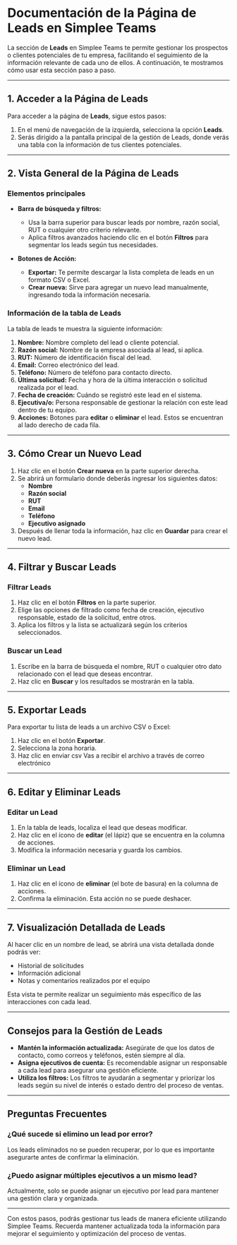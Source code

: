 # Documentación de la Página de Leads en Simplee Teams

La sección de **Leads** en Simplee Teams te permite gestionar los prospectos o clientes potenciales de tu empresa, facilitando el seguimiento de la información relevante de cada uno de ellos. A continuación, te mostramos cómo usar esta sección paso a paso.

---

## 1. **Acceder a la Página de Leads**

Para acceder a la página de **Leads**, sigue estos pasos:

1. En el menú de navegación de la izquierda, selecciona la opción **Leads**.
2. Serás dirigido a la pantalla principal de la gestión de Leads, donde verás una tabla con la información de tus clientes potenciales.

---

## 2. **Vista General de la Página de Leads**

### Elementos principales

- **Barra de búsqueda y filtros:**
  - Usa la barra superior para buscar leads por nombre, razón social, RUT o cualquier otro criterio relevante.
  - Aplica filtros avanzados haciendo clic en el botón **Filtros** para segmentar los leads según tus necesidades.

- **Botones de Acción:**
  - **Exportar:** Te permite descargar la lista completa de leads en un formato CSV o Excel.
  - **Crear nueva:** Sirve para agregar un nuevo lead manualmente, ingresando toda la información necesaria.

### Información de la tabla de Leads

La tabla de leads te muestra la siguiente información:

1. **Nombre:** Nombre completo del lead o cliente potencial.
2. **Razón social:** Nombre de la empresa asociada al lead, si aplica.
3. **RUT:** Número de identificación fiscal del lead.
4. **Email:** Correo electrónico del lead.
5. **Teléfono:** Número de teléfono para contacto directo.
6. **Última solicitud:** Fecha y hora de la última interacción o solicitud realizada por el lead.
7. **Fecha de creación:** Cuándo se registró este lead en el sistema.
8. **Ejecutiva/o:** Persona responsable de gestionar la relación con este lead dentro de tu equipo.
9. **Acciones:** Botones para **editar** o **eliminar** el lead. Estos se encuentran al lado derecho de cada fila.

---

## 3. **Cómo Crear un Nuevo Lead**

1. Haz clic en el botón **Crear nueva** en la parte superior derecha.
2. Se abrirá un formulario donde deberás ingresar los siguientes datos:
   - **Nombre**
   - **Razón social**
   - **RUT**
   - **Email**
   - **Teléfono**
   - **Ejecutivo asignado**
3. Después de llenar toda la información, haz clic en **Guardar** para crear el nuevo lead.

---

## 4. **Filtrar y Buscar Leads**

### Filtrar Leads

1. Haz clic en el botón **Filtros** en la parte superior.
2. Elige las opciones de filtrado como fecha de creación, ejecutivo responsable, estado de la solicitud, entre otros.
3. Aplica los filtros y la lista se actualizará según los criterios seleccionados.

### Buscar un Lead

1. Escribe en la barra de búsqueda el nombre, RUT o cualquier otro dato relacionado con el lead que deseas encontrar.
2. Haz clic en **Buscar** y los resultados se mostrarán en la tabla.

---

## 5. **Exportar Leads**

Para exportar tu lista de leads a un archivo CSV o Excel:

1. Haz clic en el botón **Exportar**.
2. Selecciona la zona horaria.
3. Haz clic en enviar csv
Vas a recibir el archivo a través de correo electrónico

---

## 6. **Editar y Eliminar Leads**

### Editar un Lead

1. En la tabla de leads, localiza el lead que deseas modificar.
2. Haz clic en el ícono de **editar** (el lápiz) que se encuentra en la columna de acciones.
3. Modifica la información necesaria y guarda los cambios.

### Eliminar un Lead

1. Haz clic en el ícono de **eliminar** (el bote de basura) en la columna de acciones.
2. Confirma la eliminación. Esta acción no se puede deshacer.

---

## 7. **Visualización Detallada de Leads**

Al hacer clic en un nombre de lead, se abrirá una vista detallada donde podrás ver:

- Historial de solicitudes
- Información adicional
- Notas y comentarios realizados por el equipo

Esta vista te permite realizar un seguimiento más específico de las interacciones con cada lead.

---

## Consejos para la Gestión de Leads

- **Mantén la información actualizada:** Asegúrate de que los datos de contacto, como correos y teléfonos, estén siempre al día.
- **Asigna ejecutivos de cuenta:** Es recomendable asignar un responsable a cada lead para asegurar una gestión eficiente.
- **Utiliza los filtros:** Los filtros te ayudarán a segmentar y priorizar los leads según su nivel de interés o estado dentro del proceso de ventas.

---

## Preguntas Frecuentes

### ¿Qué sucede si elimino un lead por error?

Los leads eliminados no se pueden recuperar, por lo que es importante asegurarte antes de confirmar la eliminación.

### ¿Puedo asignar múltiples ejecutivos a un mismo lead?

Actualmente, solo se puede asignar un ejecutivo por lead para mantener una gestión clara y organizada.

---

Con estos pasos, podrás gestionar tus leads de manera eficiente utilizando Simplee Teams. Recuerda mantener actualizada toda la información para mejorar el seguimiento y optimización del proceso de ventas.
